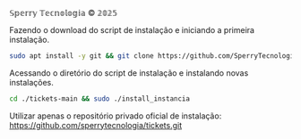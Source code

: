𝕊𝕡𝕖𝕣𝕣𝕪 𝕋𝕖𝕔𝕟𝕠𝕝𝕠𝕘𝕚𝕒 © 𝟚𝟘𝟚𝟝

Fazendo o download do script de instalação e iniciando a primeira instalação.

```bash
sudo apt install -y git && git clone https://github.com/SperryTecnologia/tickets-main.git && sudo chmod -R 777 tickets-main && cd tickets-main && sudo ./install_primaria
```

Acessando o diretório do script de instalação e instalando novas instalações.

```bash
cd ./tickets-main && sudo ./install_instancia
```

Utilizar apenas o repositório privado oficial de instalação:
https://github.com/sperrytecnologia/tickets.git

